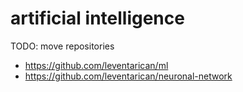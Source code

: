 # artificial intelligence

TODO: move repositories
* https://github.com/leventarican/ml
* https://github.com/leventarican/neuronal-network
